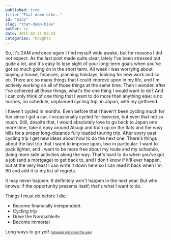 ```yaml
---
published: true
title: "That damn bike.."
id: "6332"
slug: "that-damn-bike"
author: rv
date: 2015-02-21 02:23
categories: Thoughts
---
```

So, it's 2AM and once again I find myself wide awake, but for reasons I did not expect. As the last post made quite clear, lately I've been stressed out quite a lot, and it's easy to lose sight of your long-term goals when you've got so much going on in the short term. All week I was worrying about buying a house, finances, planning holidays, looking for new work and so on. There are so many things that I could improve upon in my life, and I'm actively working on all of those things at the same time. Then I wonder, after I've achieved all those things, what's the one thing I would want to do? And I can only think of one thing that I want to do more than anything else: a no hurries, no schedule, unplanned cycling trip, in Japan, with my girlfriend.

I haven't cycled in months. Even before that I haven't been cycling much for fun since I got a car. I occasionally cycled for exercise, but even that not so much. Still, despite that, I would absolutely love to go back to Japan one more time, take it easy around Atsugi and train up on the flats and the easy hills for a proper long-distance fully loaded touring trip. After every past cycling trip I get new ideas about how to do the next one. There's things about the last trip that I want to improve upon, two in particular: I want to pack lighter, and I want to be more free about my route and my schedule, doing more side activities along the way. That's hard to do when you've got a job (and a mortgage) to get back to, and I don't know if it'll ever happen, but at the very least I can write it down here so I can read it back when I'm 80 and add it to my list of regrets.

It may never happen. It definitely won't happen in the next year. But who knows: if the opportunity presents itself, that's what I want to do.

Things I must do before I die:
<ul>
	<li>Become financially independent.</li>
	<li>Cycling trip</li>
	<li>Drive the Nordschleife</li>
	<li>Become immortal</li>
</ul>
Long ways to go yet! <span style="font-size: 70%;">(<a href="/blog/2010/04/18/smeagol-will-show-the-way/">Smeagol will show the way</a>)</span>

&nbsp;